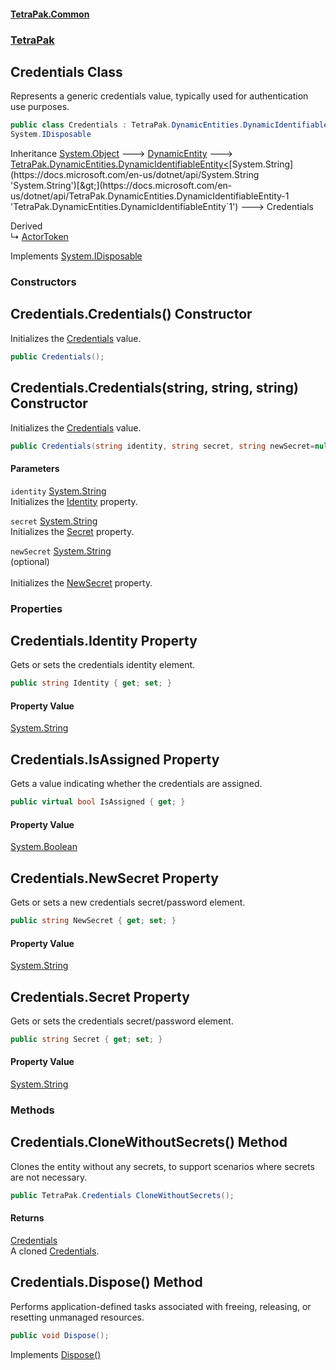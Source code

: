 #### [TetraPak.Common](index.md 'index')
### [TetraPak](TetraPak.md 'TetraPak')
## Credentials Class
Represents a generic credentials value, typically used for authentication use purposes.  
```csharp
public class Credentials : TetraPak.DynamicEntities.DynamicIdentifiableEntity<string>,
System.IDisposable
```

Inheritance [System.Object](https://docs.microsoft.com/en-us/dotnet/api/System.Object 'System.Object') &#129106; [DynamicEntity](TetraPak_DynamicEntities_DynamicEntity.md 'TetraPak.DynamicEntities.DynamicEntity') &#129106; [TetraPak.DynamicEntities.DynamicIdentifiableEntity&lt;](https://docs.microsoft.com/en-us/dotnet/api/TetraPak.DynamicEntities.DynamicIdentifiableEntity-1 'TetraPak.DynamicEntities.DynamicIdentifiableEntity`1')[System.String](https://docs.microsoft.com/en-us/dotnet/api/System.String 'System.String')[&gt;](https://docs.microsoft.com/en-us/dotnet/api/TetraPak.DynamicEntities.DynamicIdentifiableEntity-1 'TetraPak.DynamicEntities.DynamicIdentifiableEntity`1') &#129106; Credentials  

Derived  
&#8627; [ActorToken](TetraPak_ActorToken.md 'TetraPak.ActorToken')  

Implements [System.IDisposable](https://docs.microsoft.com/en-us/dotnet/api/System.IDisposable 'System.IDisposable')  
### Constructors
<a name='TetraPak_Credentials_Credentials()'></a>
## Credentials.Credentials() Constructor
Initializes the [Credentials](TetraPak_Credentials.md 'TetraPak.Credentials') value.  
```csharp
public Credentials();
```
  
<a name='TetraPak_Credentials_Credentials(string_string_string)'></a>
## Credentials.Credentials(string, string, string) Constructor
Initializes the [Credentials](TetraPak_Credentials.md 'TetraPak.Credentials') value.  
```csharp
public Credentials(string identity, string secret, string newSecret=null);
```
#### Parameters
<a name='TetraPak_Credentials_Credentials(string_string_string)_identity'></a>
`identity` [System.String](https://docs.microsoft.com/en-us/dotnet/api/System.String 'System.String')  
Initializes the [Identity](TetraPak_Credentials.md#TetraPak_Credentials_Identity 'TetraPak.Credentials.Identity') property.  
  
<a name='TetraPak_Credentials_Credentials(string_string_string)_secret'></a>
`secret` [System.String](https://docs.microsoft.com/en-us/dotnet/api/System.String 'System.String')  
Initializes the [Secret](TetraPak_Credentials.md#TetraPak_Credentials_Secret 'TetraPak.Credentials.Secret') property.  
  
<a name='TetraPak_Credentials_Credentials(string_string_string)_newSecret'></a>
`newSecret` [System.String](https://docs.microsoft.com/en-us/dotnet/api/System.String 'System.String')  
(optional)<br/>  
Initializes the [NewSecret](TetraPak_Credentials.md#TetraPak_Credentials_NewSecret 'TetraPak.Credentials.NewSecret') property.  
  
  
### Properties
<a name='TetraPak_Credentials_Identity'></a>
## Credentials.Identity Property
Gets or sets the credentials identity element.  
```csharp
public string Identity { get; set; }
```
#### Property Value
[System.String](https://docs.microsoft.com/en-us/dotnet/api/System.String 'System.String')
  
<a name='TetraPak_Credentials_IsAssigned'></a>
## Credentials.IsAssigned Property
Gets a value indicating whether the credentials are assigned.  
```csharp
public virtual bool IsAssigned { get; }
```
#### Property Value
[System.Boolean](https://docs.microsoft.com/en-us/dotnet/api/System.Boolean 'System.Boolean')
  
<a name='TetraPak_Credentials_NewSecret'></a>
## Credentials.NewSecret Property
Gets or sets a new credentials secret/password element.  
```csharp
public string NewSecret { get; set; }
```
#### Property Value
[System.String](https://docs.microsoft.com/en-us/dotnet/api/System.String 'System.String')
  
<a name='TetraPak_Credentials_Secret'></a>
## Credentials.Secret Property
Gets or sets the credentials secret/password element.  
```csharp
public string Secret { get; set; }
```
#### Property Value
[System.String](https://docs.microsoft.com/en-us/dotnet/api/System.String 'System.String')
  
### Methods
<a name='TetraPak_Credentials_CloneWithoutSecrets()'></a>
## Credentials.CloneWithoutSecrets() Method
Clones the entity without any secrets, to support scenarios where secrets are not necessary.  
```csharp
public TetraPak.Credentials CloneWithoutSecrets();
```
#### Returns
[Credentials](TetraPak_Credentials.md 'TetraPak.Credentials')  
A cloned [Credentials](TetraPak_Credentials.md 'TetraPak.Credentials').  
  
<a name='TetraPak_Credentials_Dispose()'></a>
## Credentials.Dispose() Method
Performs application-defined tasks associated with freeing, releasing, or resetting unmanaged resources.
```csharp
public void Dispose();
```

Implements [Dispose()](https://docs.microsoft.com/en-us/dotnet/api/System.IDisposable.Dispose 'System.IDisposable.Dispose')  
  
